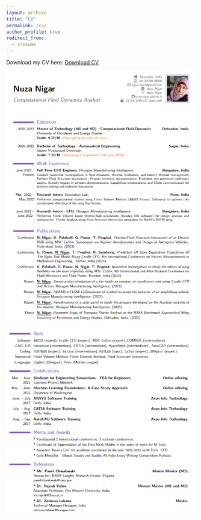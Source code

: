 ```yaml
---
layout: archive
title: "CV"
permalink: /cv/
author_profile: true
redirect_from:
  - /resume
---
```


Download my CV here: [Download CV](https://drive.google.com/file/d/1yhCjust3_nqV7mKPB9CHXRUVagJmXY8Y/view?usp=sharing)


![First Page](/images/CV1.PNG)      
![Second Page](/images/CV2.PNG)  

